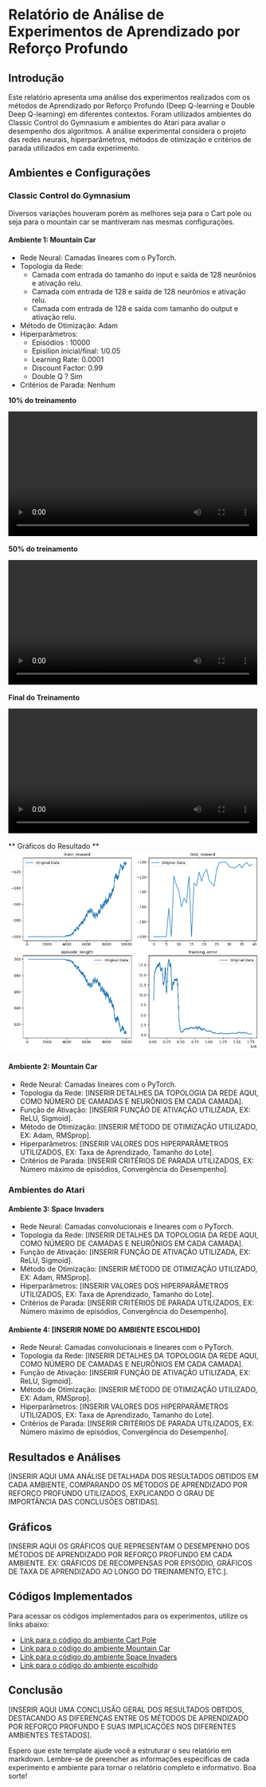 # Relatório de Análise de Experimentos de Aprendizado por Reforço Profundo

## Introdução

Este relatório apresenta uma análise dos experimentos realizados com os métodos de Aprendizado por Reforço Profundo (Deep Q-learning e Double Deep Q-learning) em diferentes contextos. Foram utilizados ambientes do Classic Control do Gymnasium e ambientes do Atari para avaliar o desempenho dos algoritmos. A análise experimental considera o projeto das redes neurais, hiperparâmetros, métodos de otimização e critérios de parada utilizados em cada experimento.

## Ambientes e Configurações

### Classic Control do Gymnasium
Diversos variações houveram porém as melhores seja para o Cart pole ou seja para o mountain car se mantiveram nas mesmas configurações.
#### Ambiente 1: Mountain Car
- Rede Neural: Camadas lineares com o PyTorch.
- Topologia da Rede: 
    - Camada com entrada do tamanho do input e saída de 128 neurônios e ativação relu.
    - Camada com entrada de 128 e saída de 128 neurônios e ativação relu.
    - Camada com entrada de 128 e saída com tamanho do output e ativação relu.
- Método de Otimização: Adam
- Hiperparâmetros: 
    - Episódios : 10000
    - Episilion inicial/final: 1/0.05
    - Learning Rate: 0.0001
    - Discount Factor: 0.99
    - Double Q ? Sim
- Critérios de Parada: Nenhum

**10% do treinamento**

<video controls width="500">
    <source src="classic/results/MountainCar-v0-10000-100-5-100-99-True/10.mp4" type="video/mp4">
    Desculpe, mas não foi possível carregar o vídeo.
</video>


**50% do treinamento**

<video controls  width="500">
    <source src="classic/results/MountainCar-v0-10000-100-5-100-99-True/50.mp4" type="video/mp4">
    Desculpe, mas não foi possível carregar o vídeo.
</video>


**Final do Treinamento**

<video controls  width="500">
    <source src="classic/results/MountainCar-v0-10000-100-5-100-99-True/100.mp4" type="video/mp4">
    Desculpe, mas não foi possível carregar o vídeo.
</video>

** Gráficos do Resultado **
<img src="classic/bestmountain.png" alt="bestmountain">       
 
#### Ambiente 2: Mountain Car
- Rede Neural: Camadas lineares com o PyTorch.
- Topologia da Rede: [INSERIR DETALHES DA TOPOLOGIA DA REDE AQUI, COMO NÚMERO DE CAMADAS E NEURÔNIOS EM CADA CAMADA].
- Função de Ativação: [INSERIR FUNÇÃO DE ATIVAÇÃO UTILIZADA, EX: ReLU, Sigmoid].
- Método de Otimização: [INSERIR MÉTODO DE OTIMIZAÇÃO UTILIZADO, EX: Adam, RMSprop].
- Hiperparâmetros: [INSERIR VALORES DOS HIPERPARÂMETROS UTILIZADOS, EX: Taxa de Aprendizado, Tamanho do Lote].
- Critérios de Parada: [INSERIR CRITÉRIOS DE PARADA UTILIZADOS, EX: Número máximo de episódios, Convergência do Desempenho].

### Ambientes do Atari

#### Ambiente 3: Space Invaders
- Rede Neural: Camadas convolucionais e lineares com o PyTorch.
- Topologia da Rede: [INSERIR DETALHES DA TOPOLOGIA DA REDE AQUI, COMO NÚMERO DE CAMADAS E NEURÔNIOS EM CADA CAMADA].
- Função de Ativação: [INSERIR FUNÇÃO DE ATIVAÇÃO UTILIZADA, EX: ReLU, Sigmoid].
- Método de Otimização: [INSERIR MÉTODO DE OTIMIZAÇÃO UTILIZADO, EX: Adam, RMSprop].
- Hiperparâmetros: [INSERIR VALORES DOS HIPERPARÂMETROS UTILIZADOS, EX: Taxa de Aprendizado, Tamanho do Lote].
- Critérios de Parada: [INSERIR CRITÉRIOS DE PARADA UTILIZADOS, EX: Número máximo de episódios, Convergência do Desempenho].

#### Ambiente 4: [INSERIR NOME DO AMBIENTE ESCOLHIDO]
- Rede Neural: Camadas convolucionais e lineares com o PyTorch.
- Topologia da Rede: [INSERIR DETALHES DA TOPOLOGIA DA REDE AQUI, COMO NÚMERO DE CAMADAS E NEURÔNIOS EM CADA CAMADA].
- Função de Ativação: [INSERIR FUNÇÃO DE ATIVAÇÃO UTILIZADA, EX: ReLU, Sigmoid].
- Método de Otimização: [INSERIR MÉTODO DE OTIMIZAÇÃO UTILIZADO, EX: Adam, RMSprop].
- Hiperparâmetros: [INSERIR VALORES DOS HIPERPARÂMETROS UTILIZADOS, EX: Taxa de Aprendizado, Tamanho do Lote].
- Critérios de Parada: [INSERIR CRITÉRIOS DE PARADA UTILIZADOS, EX: Número máximo de episódios, Convergência do Desempenho].

## Resultados e Análises

[INSERIR AQUI UMA ANÁLISE DETALHADA DOS RESULTADOS OBTIDOS EM CADA AMBIENTE, COMPARANDO OS MÉTODOS DE APRENDIZADO POR REFORÇO PROFUNDO UTILIZADOS, EXPLICANDO O GRAU DE IMPORTÂNCIA DAS CONCLUSÕES OBTIDAS].

## Gráficos

[INSERIR AQUI OS GRÁFICOS QUE REPRESENTAM O DESEMPENHO DOS MÉTODOS DE APRENDIZADO POR REFORÇO PROFUNDO EM CADA AMBIENTE. EX: GRÁFICOS DE RECOMPENSAS POR EPISÓDIO, GRÁFICOS DE TAXA DE APRENDIZADO AO LONGO DO TREINAMENTO, ETC.].

## Códigos Implementados

Para acessar os códigos implementados para os experimentos, utilize os links abaixo:

- [Link para o código do ambiente Cart Pole](https://exemplo.com/codigo_cart_pole)
- [Link para o código do ambiente Mountain Car](https://exemplo.com/codigo_mountain_car)
- [Link para o código do ambiente Space Invaders](https://exemplo.com/codigo_space_invaders)
- [Link para o código do ambiente escolhido](https://exemplo.com/codigo_ambiente_escolhido)

## Conclusão

[INSERIR AQUI UMA CONCLUSÃO GERAL DOS RESULTADOS OBTIDOS, DESTACANDO AS DIFERENÇAS ENTRE OS MÉTODOS DE APRENDIZADO POR REFORÇO PROFUNDO E SUAS IMPLICAÇÕES NOS DIFERENTES AMBIENTES TESTADOS].

Espero que este template ajude você a estruturar o seu relatório em markdown. Lembre-se de preencher as informações específicas de cada experimento e ambiente para tornar o relatório completo e informativo. Boa sorte!